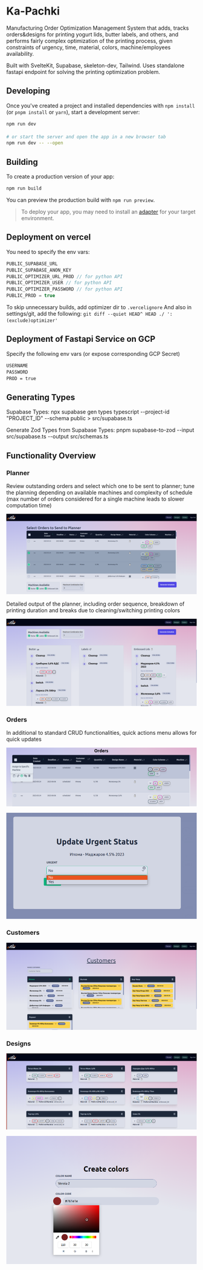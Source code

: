 # Ka-Pachki

Manufacturing Order Optimization Management System that adds, tracks orders&designs for printing yogurt lids, butter labels, and others, and performs fairly complex optimization of the printing process, given constraints of urgency, time, material, colors, machine/employees availability. 

Built with SvelteKit, Supabase, skeleton-dev, Tailwind. Uses standalone fastapi endpoint for solving the printing optimization problem. 

## Developing

Once you've created a project and installed dependencies with `npm install` (or `pnpm install` or `yarn`), start a development server:

```bash
npm run dev

# or start the server and open the app in a new browser tab
npm run dev -- --open
```

## Building

To create a production version of your app:

```bash
npm run build
```

You can preview the production build with `npm run preview`.

> To deploy your app, you may need to install an [adapter](https://kit.svelte.dev/docs/adapters) for your target environment.


## Deployment on vercel

You need to specify the env vars: 
```js
PUBLIC_SUPABASE_URL
PUBLIC_SUPABASE_ANON_KEY
PUBLIC_OPTIMIZER_URL_PROD // for python API
PUBLIC_OPTIMIZER_USER // for python API
PUBLIC_OPTIMIZER_PASSWORD // for python API
PUBLIC_PROD = true
```
To skip unnecessary builds, add optimizer dir to ```.vercelignore```
And also in settings/git, add the following: ```git diff --quiet HEAD^ HEAD ./ ':(exclude)optimizer'```


## Deployment of Fastapi Service on GCP
Specify the following env vars (or expose corresponding GCP Secret)
```bash
USERNAME
PASSWORD
PROD = true
```
## Generating Types

Supabase Types:
npx supabase gen types typescript --project-id "PROJECT_ID" --schema public > src/supabase.ts

Generate Zod Types from Supabase Types:
pnpm supabase-to-zod --input src/supabase.ts --output src/schemas.ts

## Functionality Overview
### Planner 

Review outstanding orders and select which one to be sent to planner; tune the planning depending on available machines and complexity of schedule (max number of orders considered for a single machine leads to slower computation time)

![Planner Input](https://github.com/KlimentP/ka-pachki/blob/master/screenshots/planner-input.png?raw=true)

Detailed output of the planner, including order sequence, breakdown of printing duration and breaks due to cleaning/switching printing colors

![Planner Output](https://github.com/KlimentP/ka-pachki/blob/master/screenshots/planner-results.png?raw=true)

### Orders

In additional to standard CRUD functionalities, quick actions menu allows for quick updates

![Action Menu](https://github.com/KlimentP/ka-pachki/blob/master/screenshots/action-menu.png?raw=true)

![Action Form](https://github.com/KlimentP/ka-pachki/blob/master/screenshots/action-form.png?raw=true)

### Customers 
![Customers](https://github.com/KlimentP/ka-pachki/blob/master/screenshots/customers.png?raw=true)

### Designs 
![Designs](https://github.com/KlimentP/ka-pachki/blob/master/screenshots/designs.png?raw=true)

![Create Color](https://github.com/KlimentP/ka-pachki/blob/master/screenshots/create-color.png?raw=true)
